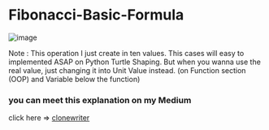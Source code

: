 # Fibonacci-Basic-Formula
![image](https://user-images.githubusercontent.com/56288323/108895421-20804e80-7646-11eb-9060-f8a5f79856f5.png)

Note : This operation I just create in ten values. This cases will easy to implemented ASAP on Python Turtle Shaping. But when you wanna use the real value, just changing it into Unit Value instead. (on Function section (OOP) and Variable below the function)

<h3>you can meet this explanation on my Medium</h3>

click here => <a href="https://clonewriter.medium.com/fibonacci-everything-aboutgolden-ratio-and-god-value-logic-explained-f258c4140c68" target="_blank">clonewriter</a>

